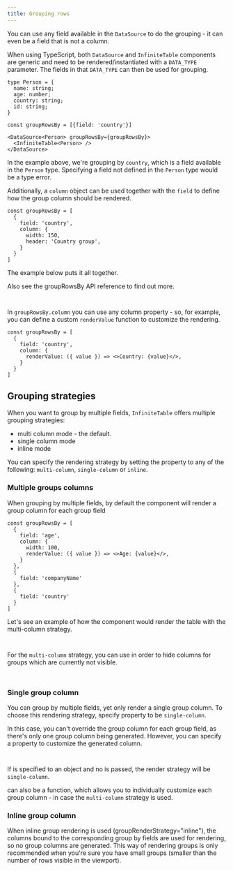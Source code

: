 ```yaml
---
title: Grouping rows
---
```


You can use any field available in the `DataSource` to do the grouping - it can even be a field that is not a column.

<Note>

When using TypeScript, both `DataSource` and `InfiniteTable` components are generic and need to be rendered/instantiated with a `DATA_TYPE` parameter. The fields in that `DATA_TYPE` can then be used for grouping.

</Note>


```tsx
type Person = {
  name: string;
  age: number;
  country: string;
  id: string;
}

const groupRowsBy = [{field: 'country'}]

<DataSource<Person> groupRowsBy={groupRowsBy}>
  <InfiniteTable<Person> />
</DataSource>

```
In the example above, we're grouping by `country`, which is a field available in the `Person` type. Specifying a field not defined in the `Person` type would be a type error.

Additionally, a `column` object can be used together with the `field` to define how the group column should be rendered.

```tsx
const groupRowsBy = [
  {
    field: 'country',
    column: {
      width: 150,
      header: 'Country group',
    }
  }
]
```

The example below puts it all together.

Also see the <DataSourcePropLink name="groupRowsBy"> groupRowsBy API reference</DataSourcePropLink> to find out more.

<Sandpack title="Simple row grouping">

```ts file=row-grouping-example.page.tsx
```
```ts file=columns.ts
```
</Sandpack>

In `groupRowsBy.column` you can use any column property - so, for example, you can define a custom `renderValue` function to customize the rendering.

```tsx
const groupRowsBy = [
  {
    field: 'country',
    column: {
      renderValue: ({ value }) => <>Country: {value}</>,
    }
  }
]
```

## Grouping strategies

When you want to group by multiple fields, `InfiniteTable` offers multiple grouping strategies:
 * multi column mode - the default.
 * single column mode
 * inline mode

You can specify the rendering strategy by setting the <PropLink name="groupRenderStrategy" /> property to any of the following: `multi-column`, `single-column` or `inline`.


### Multiple groups columns

When grouping by multiple fields, by default the component will render a group column for each group field

```tsx
const groupRowsBy = [
  {
    field: 'age',
    column: {
      width: 100,      
      renderValue: ({ value }) => <>Age: {value}</>,
    }
  },
  {
    field: 'companyName'
  },
  {
    field: 'country'
  }
]
```

Let's see an example of how the component would render the table with the multi-column strategy.

<Sandpack title="Multi-column group render strategy">

```ts file=row-grouping-multi-column-example.page.tsx
```
```ts file=columns.ts
```

</Sandpack>

For the `multi-column` strategy, you can use <PropLink name="hideEmptyGroupColumns" /> in order to hide columns for groups which are currently not visible.

<Sandpack title="Hide Empty Group Columns">

```ts file=../../reference/hideEmptyGroupColumns-example.page.tsx
```
```ts file=../../reference/employee-columns.ts as=employee-columns.ts
```

</Sandpack>


### Single group column

You can group by multiple fields, yet only render a single group column. To choose this rendering strategy, specify <PropLink name="groupRenderStrategy" /> property to be `single-column`.

In this case, you can't override the group column for each group field, as there's only one group column being generated. However, you can specify a <PropLink name="groupColumn" /> property to customize the generated column.
 
<Sandpack title="Single-column group render strategy">

```ts file=row-grouping-single-column-example.page.tsx
```
```ts file=columns.ts
```

</Sandpack>

<Note>

If <PropLink name="groupColumn" /> is specified to an object and no <PropLink name="groupRenderStrategy" /> is passed, the render strategy will be `single-column`.

<PropLink name="groupColumn" /> can also be a function, which allows you to individually customize each group column - in case the `multi-column` strategy is used.

</Note>

### Inline group column

When inline group rendering is used (<PropLink name="groupRenderStrategy" code={false}>groupRenderStrategy="inline"</PropLink>), the columns bound to the corresponding group by fields are used for rendering, so no group columns are generated. This way of rendering groups is only recommended when you're sure you have small groups (smaller than the number of rows visible in the viewport).